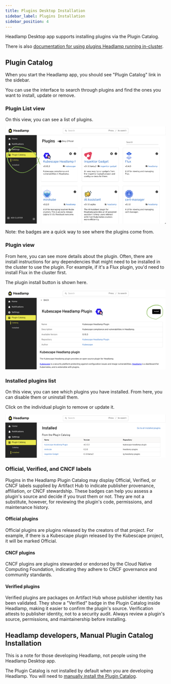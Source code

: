 ```yaml
---
title: Plugins Desktop Installation
sidebar_label: Plugins Installation
sidebar_position: 4
---
```


Headlamp Desktop app supports installing plugins via the Plugin Catalog.

There is also [documentation for using plugins Headlamp running in-cluster](../in-cluster/index.md#plugin-management).


## Plugin Catalog

When you start the Headlamp app, you should see "Plugin Catalog" link in the sidebar.

You can use the interface to search through plugins and find the ones you want to install, update or remove.


### Plugin List view

On this view, you can see a list of plugins.

![Plugin Catalog - List view](./images/plugin-catalog-list.png)

Note: the badges are a quick way to see where the plugins come from.

### Plugin view

From here, you can see more details about the plugin. Often, there are install instructions for any dependencies that might need to be installed in the cluster to use the plugin. For example, if it's a Flux plugin, you'd need to install Flux in the cluster first.

The plugin install button is shown here.

![Plugin Catalog - Install button in plugin view](./images/plugin-catalog-view-install-button.png)

### Installed plugins list

On this view, you can see which plugins you have installed. From here, you can disable them or uninstall them. 

Click on the individual plugin to remove or update it.

![Plugin Catalog - Installed plugins](./images/plugin-catalog-installed.png)

### Official, Verified, and CNCF labels

Plugins in the Headlamp Plugin Catalog may display Official, Verified, or CNCF labels supplied by Artifact Hub to indicate publisher provenance, affiliation, or CNCF stewardship. These badges can help you assess a plugin's source and decide if you trust them or not. They are not a substitute, however, for reviewing the plugin's code, permissions, and maintenance history.

#### Official plugins

Official plugins are plugins released by the creators of that project. For example, if there is a Kubescape plugin released by the Kubescape project, it will be marked Official.

#### CNCF plugins

CNCF plugins are plugins stewarded or endorsed by the Cloud Native Computing Foundation, indicating they adhere to CNCF governance and community standards.

#### Verified plugins

Verified plugins are packages on Artifact Hub whose publisher identity has been validated. They show a "Verified" badge in the Plugin Catalog inside Headlamp, making it easier to confirm the plugin's source. Verification attests to publisher identity, not to a security audit. Always review a plugin's source, permissions, and maintainership before installing.

## Headlamp developers, Manual Plugin Catalog Installation

This is a note for those developing Headlamp, not people using the Headlamp Desktop app.

The Plugin Catalog is not installed by default when you are developing Headlamp. You will need to [manually install the Plugin Catalog](https://github.com/headlamp-k8s/plugins/tree/main/plugin-catalog#plugin-catalog).
